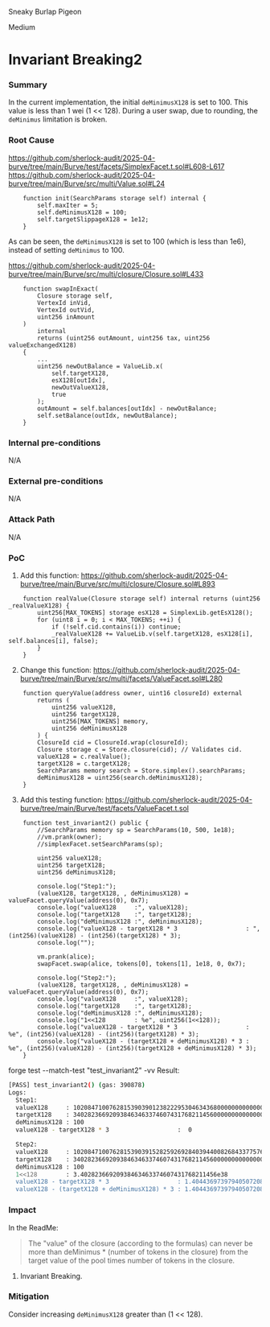 Sneaky Burlap Pigeon

Medium

# Invariant Breaking2

### Summary
In the current implementation, the initial `deMinimusX128` is set to 100. This value is less than 1 wei (1 << 128). During a user swap, due to rounding, the `deMinimus` limitation is broken.

### Root Cause
https://github.com/sherlock-audit/2025-04-burve/tree/main/Burve/test/facets/SimplexFacet.t.sol#L608-L617
https://github.com/sherlock-audit/2025-04-burve/tree/main/Burve/src/multi/Value.sol#L24
```solidity
    function init(SearchParams storage self) internal {
        self.maxIter = 5;
        self.deMinimusX128 = 100;
        self.targetSlippageX128 = 1e12;
    }
```
As can be seen, the `deMinimusX128` is set to 100 (which is less than 1e6), instead of setting `deMinimus` to 100.

https://github.com/sherlock-audit/2025-04-burve/tree/main/Burve/src/multi/closure/Closure.sol#L433
```solidity
    function swapInExact(
        Closure storage self,
        VertexId inVid,
        VertexId outVid,
        uint256 inAmount
    )
        internal
        returns (uint256 outAmount, uint256 tax, uint256 valueExchangedX128)
    {
        ...
        uint256 newOutBalance = ValueLib.x(
            self.targetX128,
            esX128[outIdx],
            newOutValueX128,
            true
        );
        outAmount = self.balances[outIdx] - newOutBalance;
        self.setBalance(outIdx, newOutBalance);
    }
```

### Internal pre-conditions
N/A

### External pre-conditions
N/A

### Attack Path
N/A

### PoC
1. Add this function:
https://github.com/sherlock-audit/2025-04-burve/tree/main/Burve/src/multi/closure/Closure.sol#L893
```solidity
    function realValue(Closure storage self) internal returns (uint256 _realValueX128) {
        uint256[MAX_TOKENS] storage esX128 = SimplexLib.getEsX128();
        for (uint8 i = 0; i < MAX_TOKENS; ++i) {
            if (!self.cid.contains(i)) continue;
            _realValueX128 += ValueLib.v(self.targetX128, esX128[i], self.balances[i], false);
        }
    }
```
2. Change this function:
https://github.com/sherlock-audit/2025-04-burve/tree/main/Burve/src/multi/facets/ValueFacet.sol#L280
```solidity
    function queryValue(address owner, uint16 closureId) external 
        returns (
            uint256 valueX128,              
            uint256 targetX128,           
            uint256[MAX_TOKENS] memory,
            uint256 deMinimusX128         
        ) {
        ClosureId cid = ClosureId.wrap(closureId);
        Closure storage c = Store.closure(cid); // Validates cid.
        valueX128 = c.realValue();
        targetX128 = c.targetX128;
        SearchParams memory search = Store.simplex().searchParams;
        deMinimusX128 = uint256(search.deMinimusX128);
    }
```
3. Add this testing function:
https://github.com/sherlock-audit/2025-04-burve/tree/main/Burve/test/facets/ValueFacet.t.sol
```solidity
    function test_invariant2() public {
        //SearchParams memory sp = SearchParams(10, 500, 1e18);
        //vm.prank(owner);
        //simplexFacet.setSearchParams(sp);

        uint256 valueX128;
        uint256 targetX128;
        uint256 deMinimusX128;
        
        console.log("Step1:");
        (valueX128, targetX128, , deMinimusX128) = valueFacet.queryValue(address(0), 0x7);
        console.log("valueX128     :", valueX128);
        console.log("targetX128    :", targetX128);
        console.log("deMinimusX128 :", deMinimusX128);
        console.log("valueX128 - targetX128 * 3                   : ", (int256)(valueX128) - (int256)(targetX128) * 3);
        console.log("");

        vm.prank(alice);
        swapFacet.swap(alice, tokens[0], tokens[1], 1e18, 0, 0x7);

        console.log("Step2:");
        (valueX128, targetX128, , deMinimusX128) = valueFacet.queryValue(address(0), 0x7);
        console.log("valueX128     :", valueX128);
        console.log("targetX128    :", targetX128);
        console.log("deMinimusX128 :", deMinimusX128);
        console.log("1<<128        : %e", uint256(1<<128));
        console.log("valueX128 - targetX128 * 3                   : %e", (int256)(valueX128) - (int256)(targetX128) * 3);
        console.log("valueX128 - (targetX128 + deMinimusX128) * 3 : %e", (int256)(valueX128) - (int256)(targetX128 + deMinimusX128) * 3);
    }
```
forge test --match-test "test_invariant2" -vv
Result:
```bash
[PASS] test_invariant2() (gas: 390878)
Logs:
  Step1:
  valueX128     : 102084710076281539039012382229530463436800000000000000000000
  targetX128    : 34028236692093846346337460743176821145600000000000000000000
  deMinimusX128 : 100
  valueX128 - targetX128 * 3                   :  0

  Step2:
  valueX128     : 102084710076281539039152825926928403944008268433775760147502
  targetX128    : 34028236692093846346337460743176821145600000000000000000000
  deMinimusX128 : 100
  1<<128        : 3.40282366920938463463374607431768211456e38
  valueX128 - targetX128 * 3                   : 1.40443697397940507208268433775760147502e38
  valueX128 - (targetX128 + deMinimusX128) * 3 : 1.40443697397940507208268433775760147202e38
```

### Impact
In the ReadMe:
> The "value" of the closure (according to the formulas) can never be more than deMinimus * (number of tokens in the closure) from the target value of the pool times number of tokens in the closure.

1. Invariant Breaking.


### Mitigation
Consider increasing `deMinimusX128` greater than (1 << 128).
